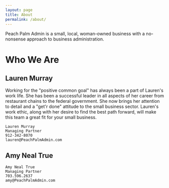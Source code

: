 ```yaml
---
layout: page
title: About
permalink: /about/
---
```


Peach Palm Admin is a small, local, woman-owned business with a no-nonsense approach to business administration.

# Who We Are
## Lauren Murray
Working for the "positive common goal" has always been a part of Lauren's work life. 
She has been a successful leader in all aspects of her career from restaurant chains to the federal government. 
She now brings her attention to detail and a "get'r done" attitude to the small business sector. 
Lauren's work ethic, along with her desire to find the best path forward, will make this team a great fit for your small business.

```
Lauren Murray
Managing Partner
912-342-8070
lauren@PeachPalmAdmin.com
```

## Amy Neal True
<!-- TODO: Amy's bio -->

```
Amy Neal True
Managing Partner
703.596.2637
amy@PeachPalmAdmin.com
```


